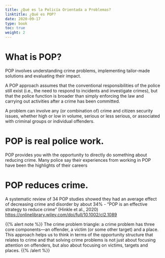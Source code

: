 ```yaml
---
title: ¿Qué es la Policía Orientada a Problemas?
linktitle: ¿Qué es POP?
date: 2020-09-17
type: book
toc: true
weight: 2
---
```


# What is POP?

POP involves understanding crime problems, implementing tailor-made solutions and evaluating their impact.

A POP approach assumes that the conventional responsibilities of the police still exist (i.e., the need to respond to incidents and investigate crimes), but that the police function is broader than simply enforcing the law and carrying out activities after a crime has been committed.

A problem can involve any (or combination of) crime and citizen security issues, whether high or low in volume, serious or less serious, or associated with criminal groups or individual offenders.

# POP is real police work.

POP provides you with the opportunity to directly do something about reducing crime. Many police say their experiences from working in POP have been the highlights of their careers

# POP reduces crime.

A systematic review of 34 POP studies showed they had an average effect of decreasing crime and disorder by about 34% - “POP is an effective strategy to reduce crime” (Hinkle et al., 2020) https://onlinelibrary.wiley.com/doi/full/10.1002/cl2.1089

{{% alert note %}}
The crime problem triangle: a crime problem has three core components—an offender, a victim (or some other target) and a place. This approach helps us to think in terms of the opportunity structure that relates to crime and that solving crime problems is not just about focusing attention on offenders, but also about focusing on victims, targets and places.
{{% /alert %}}
